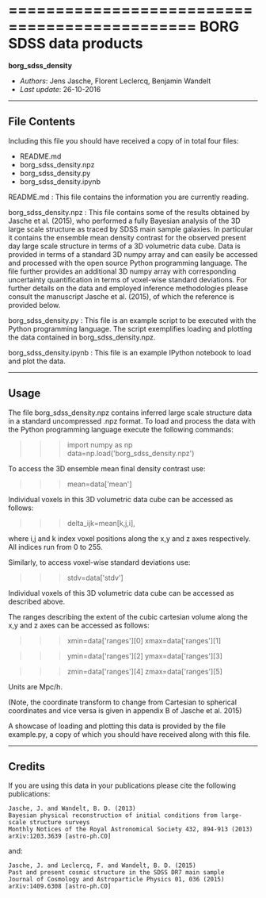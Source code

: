 ==============================================
**BORG SDSS data products**
==============================================
**borg_sdss_density**

* *Authors*: Jens Jasche, Florent Leclercq, Benjamin Wandelt
* *Last update*: 26-10-2016

----------------------
**File Contents**
----------------------

Including this file you should have received a copy of in total four files:
* README.md
* borg_sdss_density.npz
* borg_sdss_density.py
* borg_sdss_density.ipynb

README.md	:
	This file contains the information you are currently reading.

borg_sdss_density.npz	:
	This file contains some of the results obtained by Jasche et al. (2015), who performed
	a fully Bayesian analysis of the 3D large scale structure as traced by SDSS main
	sample galaxies. In particular it contains the ensemble mean density contrast for the
	observed present day large scale structure in terms of a 3D volumetric data cube.
	Data is provided in terms of a standard 3D numpy array and can easily be accessed and
	processed with the open source Python programming language. The file further provides an
	additional 3D numpy array with corresponding uncertainty quantification in terms of 
	voxel-wise standard deviations. For further details on the data and employed inference
	methodologies please consult the manuscript Jasche et al. (2015), of which the reference
	is provided below.

borg_sdss_density.py	:
	This file is an example script to be executed with the Python programming language.
	The script exemplifies loading and plotting the data contained in borg_sdss_density.npz.

borg_sdss_density.ipynb	:
	This file is an example IPython notebook to load and plot the data.

----------------------
**Usage**
----------------------

The file borg_sdss_density.npz contains inferred large scale structure data in a standard uncompressed .npz format.
To load and process the data with the Python programming language execute the following commands:

>>> import numpy as np
>>> data=np.load('borg_sdss_density.npz')

To access the 3D ensemble mean final density contrast use: 

>>> mean=data['mean']

Individual voxels in this 3D volumetric data cube can be accessed as follows:

>>> delta_ijk=mean[k,j,i],

where i,j and k index voxel positions along the x,y and z axes respectively.
All indices run from 0 to 255.

Similarly, to access voxel-wise standard deviations use: 

>>> stdv=data['stdv']

Individual voxels of this 3D volumetric data cube can be accessed as described above.

The ranges describing the extent of the cubic cartesian volume along
the x,y and z axes can be accessed as follows:

>>> xmin=data['ranges'][0]
>>> xmax=data['ranges'][1]

>>> ymin=data['ranges'][2]
>>> ymax=data['ranges'][3]

>>> zmin=data['ranges'][4]
>>> zmax=data['ranges'][5]

Units are Mpc/h.

(Note, the coordinate transform to change from Cartesian to spherical
coordinates and vice versa is given in appendix B of Jasche et al. 2015)

A showcase of loading and plotting this data is provided by the file example.py,
a copy of which you should have received along with this file.

----------------------
**Credits**
----------------------

If you are using this data in your publications please cite the
following publications:

	Jasche, J. and Wandelt, B. D. (2013)
	Bayesian physical reconstruction of initial conditions from large-scale structure surveys
	Monthly Notices of the Royal Astronomical Society 432, 894-913 (2013)
	arXiv:1203.3639 [astro-ph.CO]

and:

	Jasche, J. and Leclercq, F. and Wandelt, B. D. (2015)
	Past and present cosmic structure in the SDSS DR7 main sample
	Journal of Cosmology and Astroparticle Physics 01, 036 (2015)
	arXiv:1409.6308 [astro-ph.CO]

